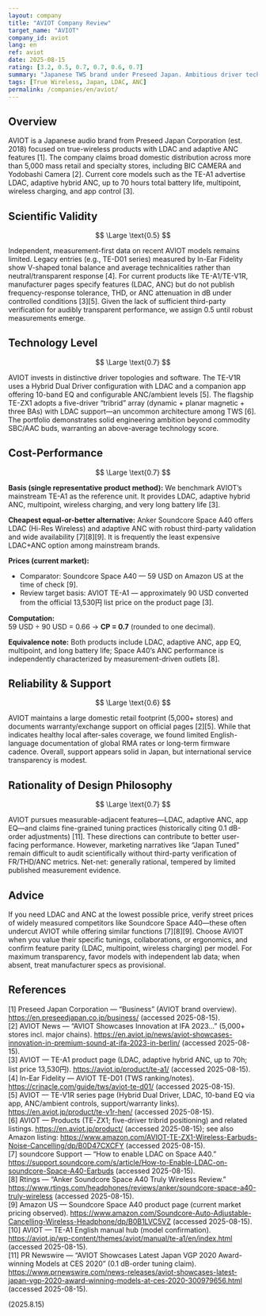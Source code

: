 ```yaml
---
layout: company
title: "AVIOT Company Review"
target_name: "AVIOT"
company_id: aviot
lang: en
ref: aviot
date: 2025-08-15
rating: [3.2, 0.5, 0.7, 0.7, 0.6, 0.7]
summary: "Japanese TWS brand under Preseed Japan. Ambitious driver tech and LDAC/ANC feature set, but limited independent measurements keep scientific confidence average. Cost-performance is competitive given widely available LDAC+ANC rivals."
tags: [True Wireless, Japan, LDAC, ANC]
permalink: /companies/en/aviot/
---
```


## Overview

AVIOT is a Japanese audio brand from Preseed Japan Corporation (est. 2018) focused on true-wireless products with LDAC and adaptive ANC features [1]. The company claims broad domestic distribution across more than 5,000 mass retail and specialty stores, including BIC CAMERA and Yodobashi Camera [2]. Current core models such as the TE-A1 advertise LDAC, adaptive hybrid ANC, up to 70 hours total battery life, multipoint, wireless charging, and app control [3].

## Scientific Validity

$$ \Large \text{0.5} $$

Independent, measurement-first data on recent AVIOT models remains limited. Legacy entries (e.g., TE-D01 series) measured by In-Ear Fidelity show V-shaped tonal balance and average technicalities rather than neutral/transparent response [4]. For current products like TE-A1/TE-V1R, manufacturer pages specify features (LDAC, ANC) but do not publish frequency-response tolerance, THD, or ANC attenuation in dB under controlled conditions [3][5]. Given the lack of sufficient third-party verification for audibly transparent performance, we assign 0.5 until robust measurements emerge.

## Technology Level

$$ \Large \text{0.7} $$

AVIOT invests in distinctive driver topologies and software. The TE-V1R uses a Hybrid Dual Driver configuration with LDAC and a companion app offering 10-band EQ and configurable ANC/ambient levels [5]. The flagship TE-ZX1 adopts a five-driver “tribrid” array (dynamic + planar magnetic + three BAs) with LDAC support—an uncommon architecture among TWS [6]. The portfolio demonstrates solid engineering ambition beyond commodity SBC/AAC buds, warranting an above-average technology score.

## Cost-Performance

$$ \Large \text{0.7} $$

**Basis (single representative product method):** We benchmark AVIOT’s mainstream TE-A1 as the reference unit. It provides LDAC, adaptive hybrid ANC, multipoint, wireless charging, and very long battery life [3].

**Cheapest equal-or-better alternative:** Anker Soundcore Space A40 offers LDAC (Hi-Res Wireless) and adaptive ANC with robust third-party validation and wide availability [7][8][9]. It is frequently the least expensive LDAC+ANC option among mainstream brands.

**Prices (current market):**  
- Comparator: Soundcore Space A40 — 59 USD on Amazon US at the time of check [9].  
- Review target basis: AVIOT TE-A1 — approximately 90 USD converted from the official 13,530円 list price on the product page [3].

**Computation:**  
59 USD ÷ 90 USD = 0.66 → **CP = 0.7** (rounded to one decimal).

**Equivalence note:** Both products include LDAC, adaptive ANC, app EQ, multipoint, and long battery life; Space A40’s ANC performance is independently characterized by measurement-driven outlets [8].

## Reliability & Support

$$ \Large \text{0.6} $$

AVIOT maintains a large domestic retail footprint (5,000+ stores) and documents warranty/exchange support on official pages [2][5]. While that indicates healthy local after-sales coverage, we found limited English-language documentation of global RMA rates or long-term firmware cadence. Overall, support appears solid in Japan, but international service transparency is modest.

## Rationality of Design Philosophy

$$ \Large \text{0.7} $$

AVIOT pursues measurable-adjacent features—LDAC, adaptive ANC, app EQ—and claims fine-grained tuning practices (historically citing 0.1 dB-order adjustments) [11]. These directions can contribute to better user-facing performance. However, marketing narratives like “Japan Tuned” remain difficult to audit scientifically without third-party verification of FR/THD/ANC metrics. Net-net: generally rational, tempered by limited published measurement evidence.

## Advice

If you need LDAC and ANC at the lowest possible price, verify street prices of widely measured competitors like Soundcore Space A40—these often undercut AVIOT while offering similar functions [7][8][9]. Choose AVIOT when you value their specific tunings, collaborations, or ergonomics, and confirm feature parity (LDAC, multipoint, wireless charging) per model. For maximum transparency, favor models with independent lab data; when absent, treat manufacturer specs as provisional.

## References

[1] Preseed Japan Corporation — “Business” (AVIOT brand overview). https://en.preseedjapan.co.jp/business/ (accessed 2025-08-15).  
[2] AVIOT News — “AVIOT Showcases Innovation at IFA 2023…” (5,000+ stores incl. major chains). https://en.aviot.jp/news/aviot-showcases-innovation-in-premium-sound-at-ifa-2023-in-berlin/ (accessed 2025-08-15).  
[3] AVIOT — TE-A1 product page (LDAC, adaptive hybrid ANC, up to 70h; list price 13,530円). https://aviot.jp/product/te-a1/ (accessed 2025-08-15).  
[4] In-Ear Fidelity — AVIOT TE-D01 (TWS ranking/notes). https://crinacle.com/guide/tws/aviot-te-d01/ (accessed 2025-08-15).  
[5] AVIOT — TE-V1R series page (Hybrid Dual Driver, LDAC, 10-band EQ via app, ANC/ambient controls, support/warranty links). https://en.aviot.jp/product/te-v1r-hen/ (accessed 2025-08-15).  
[6] AVIOT — Products (TE-ZX1; five-driver tribrid positioning) and related listings. https://en.aviot.jp/product/ (accessed 2025-08-15); see also Amazon listing: https://www.amazon.com/AVIOT-TE-ZX1-Wireless-Earbuds-Noise-Cancelling/dp/B0D47CXCFY (accessed 2025-08-15).  
[7] soundcore Support — “How to enable LDAC on Space A40.” https://support.soundcore.com/s/article/How-to-Enable-LDAC-on-soundcore-Space-A40-Earbuds (accessed 2025-08-15).  
[8] Rtings — “Anker Soundcore Space A40 Truly Wireless Review.” https://www.rtings.com/headphones/reviews/anker/soundcore-space-a40-truly-wireless (accessed 2025-08-15).  
[9] Amazon US — Soundcore Space A40 product page (current market pricing observed). https://www.amazon.com/Soundcore-Auto-Adjustable-Cancelling-Wireless-Headphone/dp/B0B1LVC5VZ (accessed 2025-08-15).  
[10] AVIOT — TE-A1 English manual hub (model confirmation). https://aviot.jp/wp-content/themes/aviot/manual/te-a1/en/index.html (accessed 2025-08-15).  
[11] PR Newswire — “AVIOT Showcases Latest Japan VGP 2020 Award-winning Models at CES 2020” (0.1 dB-order tuning claim). https://www.prnewswire.com/news-releases/aviot-showcases-latest-japan-vgp-2020-award-winning-models-at-ces-2020-300979656.html (accessed 2025-08-15).

(2025.8.15)

